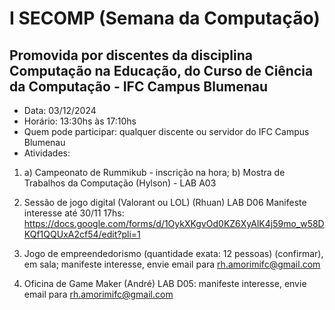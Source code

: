 # I SECOMP (Semana da Computação)
## Promovida por discentes da disciplina Computação na Educação, do Curso de Ciência da Computação - IFC Campus Blumenau

* Data: 03/12/2024
* Horário: 13:30hs às 17:10hs
* Quem pode participar: qualquer discente ou servidor do IFC Campus Blumenau
* Atividades:

1) a) Campeonato de Rummikub - inscrição na hora; b) Mostra de Trabalhos da Computação (Hylson) - LAB A03

2) Sessão de jogo digital (Valorant ou LOL) (Rhuan) LAB D06
Manifeste interesse até 30/11 17hs: https://docs.google.com/forms/d/1OykXKgvOd0KZ6XyAlK4j59mo_w58DKQf1QQUxA2cf54/edit?pli=1

3) Jogo de empreendedorismo (quantidade exata: 12 pessoas) (confirmar), em sala; manifeste interesse, envie email para rh.amorimifc@gmail.com

4) Oficina de Game Maker (André) LAB D05: manifeste interesse, envie email para rh.amorimifc@gmail.com
